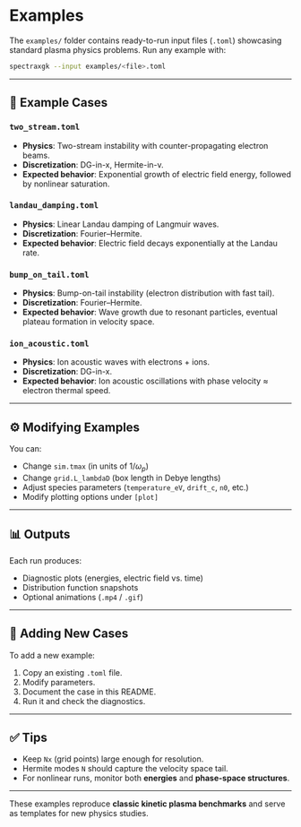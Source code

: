 
# Examples

The `examples/` folder contains ready-to-run input files (`.toml`) showcasing standard plasma physics problems.
Run any example with:

```bash
spectraxgk --input examples/<file>.toml
````

---

## 📂 Example Cases

### `two_stream.toml`

* **Physics**: Two-stream instability with counter-propagating electron beams.
* **Discretization**: DG-in-x, Hermite-in-v.
* **Expected behavior**: Exponential growth of electric field energy, followed by nonlinear saturation.

### `landau_damping.toml`

* **Physics**: Linear Landau damping of Langmuir waves.
* **Discretization**: Fourier–Hermite.
* **Expected behavior**: Electric field decays exponentially at the Landau rate.

### `bump_on_tail.toml`

* **Physics**: Bump-on-tail instability (electron distribution with fast tail).
* **Discretization**: Fourier–Hermite.
* **Expected behavior**: Wave growth due to resonant particles, eventual plateau formation in velocity space.

### `ion_acoustic.toml`

* **Physics**: Ion acoustic waves with electrons + ions.
* **Discretization**: DG-in-x.
* **Expected behavior**: Ion acoustic oscillations with phase velocity ≈ electron thermal speed.

---

## ⚙️ Modifying Examples

You can:

* Change `sim.tmax` (in units of $1/\omega_p$)
* Change `grid.L_lambdaD` (box length in Debye lengths)
* Adjust species parameters (`temperature_eV`, `drift_c`, `n0`, etc.)
* Modify plotting options under `[plot]`

---

## 📊 Outputs

Each run produces:

* Diagnostic plots (energies, electric field vs. time)
* Distribution function snapshots
* Optional animations (`.mp4` / `.gif`)

---

## 🧩 Adding New Cases

To add a new example:

1. Copy an existing `.toml` file.
2. Modify parameters.
3. Document the case in this README.
4. Run it and check the diagnostics.

---

## ✅ Tips

* Keep `Nx` (grid points) large enough for resolution.
* Hermite modes `N` should capture the velocity space tail.
* For nonlinear runs, monitor both **energies** and **phase-space structures**.

---

These examples reproduce **classic kinetic plasma benchmarks** and serve as templates for new physics studies.
